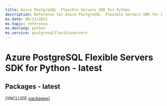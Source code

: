 ```yaml
---
title: Azure PostgreSQL  Flexible Servers SDK for Python
description: Reference for Azure PostgreSQL  Flexible Servers SDK for Python
ms.date: 06/13/2025
ms.topic: reference
ms.devlang: python
ms.service: postgresqlflexibleservers
---
```

# Azure PostgreSQL  Flexible Servers SDK for Python - latest
## Packages - latest
[!INCLUDE [packages](postgresql--flexible-servers-index.md)]